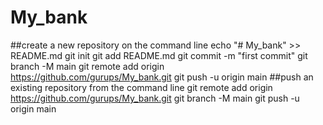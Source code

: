 # My_bank

##create a new repository on the command line
echo "# My_bank" >> README.md
git init
git add README.md
git commit -m "first commit"
git branch -M main
git remote add origin https://github.com/gurups/My_bank.git
git push -u origin main
##push an existing repository from the command line
git remote add origin https://github.com/gurups/My_bank.git
git branch -M main
git push -u origin main
